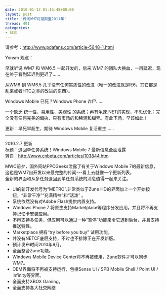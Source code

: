 ```yaml
---
date: 2010-01-13 01:16:48+00:00
layout: post
title: '传闻WM7将延期至2011年'
thread: 491
categories:
- 日志
---
```


请参考：http://www.pdafans.com/article-5648-1.html  
<!-- more -->  
  
Yonsm 观点：  
  
早就听说 WM7 和 WM6.5 一起开发的，后来 WM7 的团队大换血，一再延迟，现在终于看到延迟到更迟了……  
  
从WM6 到 WM6.5 几乎没有任何实质性的改进（唯一的改进就是IE6，其它都是乱来或者HTC之类的改进的东西）。  
  
Windows Mobile 已死？Windows Phone 诈尸……  
  
一个缺乏 统一性、易用性、美观性 的系统；再有龟速.NET的实现，不思优化；完全没有任何完美的偏执，只有市场的和稀泥和糊弄。有此下场，早该如此！  
  
更新：早死早超生，期待 Windows Mobile 复活重生……  
  


* * *

2010.2.7 更新  
标题：退回单任务系统！Windows Mobile 7 最新信息全面泄露  
转自：http://www.cnbeta.com/articles/103844.htm  
  
MWC前夕，国外网站PPCGeeks泄露了有关于Windows Mobile 7的最新信息，这也是WM7自开发以来最完整的传闻---看上去就像一个更新列表。  
全新的界面和从多任务退回到单任务系统的消息值得一起来关注。  
  
* UI的新开发代号为“METRO”.非常类似于Zune HD的界面加上一个开始按钮，“非常干净”“充满精神”和“活泼” 。  
* 系统依然没有对Adobe Flash提供内置支持。  
* Windows Phone 7 将原生支持Marketplace等程序分发应用，并且将不再支持记忆卡安装应用。  
* 不再支持多任务，但应用可以通过一种“暂停”功能来令它退到后台，并且支持推送特性。  
* Marketplace 拥有“try before you buy” 试用功能。  
* 并没有NETCF底层支持，不过也不排除正在开发新版。  
* 预计发布时间2010年9月。  
* 全面整合Zune功能。  
* Windows Mobile Device Center将不再被使用，Zune软件才可以同步WM7。  
* OEM界面将不再被支持运行，包括Sense UI / SPB Mobile Shell / Point UI / Infinity等界面。  
* 全面支持XBOX Gaming。  
* 全面支持各大社交网络  
